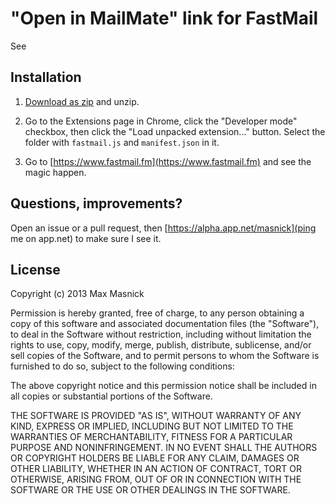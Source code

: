 "Open in MailMate" link for FastMail
====================================

See

Installation
------------

1.  [Download as zip](https://github.com/masnick/fastmail-mailmate/zipball/master) and
    unzip.

2.  Go to the Extensions page in Chrome, click the "Developer mode" checkbox,
    then click the "Load unpacked extension..." button. Select the folder
    with `fastmail.js` and `manifest.json` in it.

3.  Go to [https://www.fastmail.fm](https://www.fastmail.fm) and see the magic happen.


Questions, improvements?
------------------------

Open an issue or a pull request, then [https://alpha.app.net/masnick](ping me on app.net)
to make sure I see it.

License
-------

Copyright (c) 2013 Max Masnick

Permission is hereby granted, free of charge, to any person obtaining a copy of this software and associated documentation files (the "Software"), to deal in the Software without restriction, including without limitation the rights to use, copy, modify, merge, publish, distribute, sublicense, and/or sell copies of the Software, and to permit persons to whom the Software is furnished to do so, subject to the following conditions:

The above copyright notice and this permission notice shall be included in all copies or substantial portions of the Software.

THE SOFTWARE IS PROVIDED "AS IS", WITHOUT WARRANTY OF ANY KIND, EXPRESS OR IMPLIED, INCLUDING BUT NOT LIMITED TO THE WARRANTIES OF MERCHANTABILITY, FITNESS FOR A PARTICULAR PURPOSE AND NONINFRINGEMENT. IN NO EVENT SHALL THE AUTHORS OR COPYRIGHT HOLDERS BE LIABLE FOR ANY CLAIM, DAMAGES OR OTHER LIABILITY, WHETHER IN AN ACTION OF CONTRACT, TORT OR OTHERWISE, ARISING FROM, OUT OF OR IN CONNECTION WITH THE SOFTWARE OR THE USE OR OTHER DEALINGS IN THE SOFTWARE.
